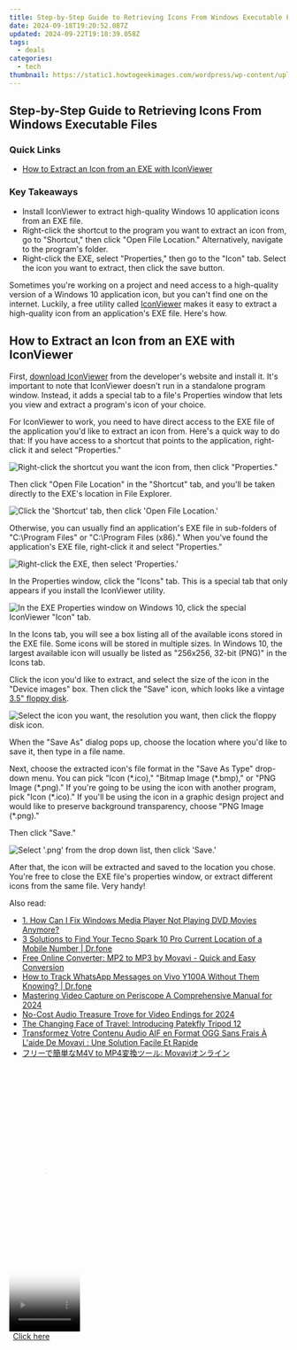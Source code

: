 ```yaml
---
title: Step-by-Step Guide to Retrieving Icons From Windows Executable Files
date: 2024-09-18T19:20:52.087Z
updated: 2024-09-22T19:18:39.058Z
tags:
  - deals
categories:
  - tech
thumbnail: https://static1.howtogeekimages.com/wordpress/wp-content/uploads/2024/01/52881836130_1d0ea24e37_o-2.jpg
---
```


## Step-by-Step Guide to Retrieving Icons From Windows Executable Files

### Quick Links

* [How to Extract an Icon from an EXE with IconViewer](https://ai-editing-video.techidaily.com/full-spectrum-data-salvage-system-next-level-technical-assistance-for-complete-data-recovery/)

### Key Takeaways

* Install IconViewer to extract high-quality Windows 10 application icons from an EXE file.
* Right-click the shortcut to the program you want to extract an icon from, go to "Shortcut," then click "Open File Location." Alternatively, navigate to the program's folder.
* Right-click the EXE, select "Properties," then go to the "Icon" tab. Select the icon you want to extract, then click the save button.

 Sometimes you're working on a project and need access to a high-quality version of a Windows 10 application icon, but you can't find one on the internet. Luckily, a free utility called [IconViewer](https://www.botproductions.com/iconview/iconview.html) makes it easy to extract a high-quality icon from an application's EXE file. Here's how.

##  How to Extract an Icon from an EXE with IconViewer

 First, [download IconViewer](https://www.botproductions.com/iconview/download.html) from the developer's website and install it. It's important to note that IconViewer doesn't run in a standalone program window. Instead, it adds a special tab to a file's Properties window that lets you view and extract a program's icon of your choice.

 For IconViewer to work, you need to have direct access to the EXE file of the application you'd like to extract an icon from. Here's a quick way to do that: If you have access to a shortcut that points to the application, right-click it and select "Properties."

![Right-click the shortcut you want the icon from, then click "Properties."](https://static1.howtogeekimages.com/wordpress/wp-content/uploads/2024/01/1-5.jpg) 

 Then click "Open File Location" in the "Shortcut" tab, and you'll be taken directly to the EXE's location in File Explorer.

![Click the 'Shortcut' tab, then click 'Open File Location.'](https://static1.howtogeekimages.com/wordpress/wp-content/uploads/2024/01/2-shortcut-open-file-location.jpg) 

 Otherwise, you can usually find an application's EXE file in sub-folders of "C:\\Program Files" or "C:\\Program Files (x86)." When you've found the application's EXE file, right-click it and select "Properties."

![Right-click the EXE, then select 'Properties.'](https://static1.howtogeekimages.com/wordpress/wp-content/uploads/2024/01/3-firefox-click-properties.jpg) 

 In the Properties window, click the "Icons" tab. This is a special tab that only appears if you install the IconViewer utility.

![In the EXE Properties window on Windows 10, click the special IconViewer "Icon" tab.](https://static1.howtogeekimages.com/wordpress/wp-content/uploads/2020/08/win10_click_icons_tab.jpg) 

 In the Icons tab, you will see a box listing all of the available icons stored in the EXE file. Some icons will be stored in multiple sizes. In Windows 10, the largest available icon will usually be listed as "256x256, 32-bit (PNG)" in the Icons tab.

 Click the icon you'd like to extract, and select the size of the icon in the "Device images" box. Then click the "Save" icon, which looks like a vintage [3.5" floppy disk](https://buynow-tips.techidaily.com/in-depth-analysis-of-the-asus-bw-16d1x-u-blu-ray-burner-aesthetic-appeal-meets-minor-imperfections/).

![Select the icon you want, the resolution you want, then click the floppy disk icon.](https://static1.howtogeekimages.com/wordpress/wp-content/uploads/2024/01/5-icon-save.jpg) 

 When the "Save As" dialog pops up, choose the location where you'd like to save it, then type in a file name.

 Next, choose the extracted icon's file format in the "Save As Type" drop-down menu. You can pick "Icon (\*.ico)," "Bitmap Image (\*.bmp)," or "PNG Image (\*.png)." If you're going to be using the icon with another program, pick "Icon (\*.ico)." If you'll be using the icon in a graphic design project and would like to preserve background transparency, choose "PNG Image (\*.png)."

 Then click "Save."

![Select '.png' from the drop down list, then click 'Save.'](https://static1.howtogeekimages.com/wordpress/wp-content/uploads/2024/01/6-save-the-icon-as-png.jpg) 

 After that, the icon will be extracted and saved to the location you chose. You're free to close the EXE file's properties window, or extract different icons from the same file. Very handy!

<ins class="adsbygoogle"
     style="display:block"
     data-ad-format="autorelaxed"
     data-ad-client="ca-pub-7571918770474297"
     data-ad-slot="1223367746"></ins>

<ins class="adsbygoogle"
     style="display:block"
     data-ad-client="ca-pub-7571918770474297"
     data-ad-slot="8358498916"
     data-ad-format="auto"
     data-full-width-responsive="true"></ins>

<span class="atpl-alsoreadstyle">Also read:</span>
<div><ul>
<li><a href="https://some-tips.techidaily.com/1-how-can-i-fix-windows-media-player-not-playing-dvd-movies-anymore/"><u>1. How Can I Fix Windows Media Player Not Playing DVD Movies Anymore?</u></a></li>
<li><a href="https://android-location-track.techidaily.com/3-solutions-to-find-your-tecno-spark-10-pro-current-location-of-a-mobile-number-drfone-by-drfone-virtual-android/"><u>3 Solutions to Find Your Tecno Spark 10 Pro Current Location of a Mobile Number | Dr.fone</u></a></li>
<li><a href="https://some-tips.techidaily.com/free-online-converter-mp2-to-mp3-by-movavi-quick-and-easy-conversion/"><u>Free Online Converter: MP2 to MP3 by Movavi - Quick and Easy Conversion</u></a></li>
<li><a href="https://android-location-track.techidaily.com/how-to-track-whatsapp-messages-on-vivo-y100a-without-them-knowing-drfone-by-drfone-virtual-android/"><u>How to Track WhatsApp Messages on Vivo Y100A Without Them Knowing? | Dr.fone</u></a></li>
<li><a href="https://extra-support.techidaily.com/mastering-video-capture-on-periscope-a-comprehensive-manual-for-2024/"><u>Mastering Video Capture on Periscope A Comprehensive Manual for 2024</u></a></li>
<li><a href="https://extra-approaches.techidaily.com/no-cost-audio-treasure-trove-for-video-endings-for-2024/"><u>No-Cost Audio Treasure Trove for Video Endings for 2024</u></a></li>
<li><a href="https://buynow-marvelous.techidaily.com/the-changing-face-of-travel-introducing-patekfly-tripod-12/"><u>The Changing Face of Travel: Introducing Patekfly Tripod 12</u></a></li>
<li><a href="https://some-tips.techidaily.com/transformez-votre-contenu-audio-aif-en-format-ogg-sans-frais-a-laide-de-movavi-une-solution-facile-et-rapide/"><u>Transformez Votre Contenu Audio AIF en Format OGG Sans Frais À L'aide De Movavi : Une Solution Facile Et Rapide</u></a></li>
<li><a href="https://some-tips.techidaily.com/m4v-to-mp4-movavi/"><u>フリーで簡単なM4V to MP4変換ツール: Movaviオンライン</u></a></li>
</ul></div>

<!-- affiliate ads begin -->
<span id="1993651">
					<video width="128" height="480" style="cursor:pointer"
           poster="//a.impactradius-go.com/display-clicktoplayimage/1993651.png"
           onclick="if(!this.playClicked){this.play();this.setAttribute('controls',true);this.playClicked=true;}">
	   <source src="//a.impactradius-go.com/display-ad/22993-1993651">
	   <img src="//a.impactradius-go.com/display-clicktoplayimage/1993651.png" style="border: none; height: 100%; width: 100%; object-fit: contain">
	</video>
	<div style="width:80px;text-align:center"><a href="javascript:window.open(decodeURIComponent('https%3A%2F%2Fhomestyler.sjv.io%2Fc%2F5597632%2F1993651%2F22993'), '_blank');void(0);">Click here</a></div>
</span>
<img height="0" width="0" src="https://imp.pxf.io/i/5597632/1993651/22993" style="position:absolute;visibility:hidden;" border="0" />
<!-- affiliate ads end -->


